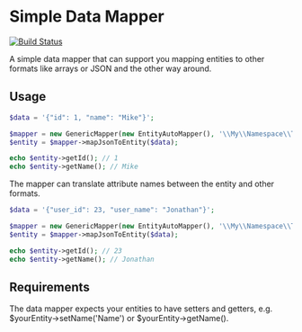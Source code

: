 # Simple Data Mapper

[![Build Status](https://travis-ci.org/MikeRoetgers/data-mapper.svg?branch=master)](https://travis-ci.org/MikeRoetgers/data-mapper)

A simple data mapper that can support you mapping entities to other formats like arrays or JSON and the other way around.

## Usage

```php
$data = '{"id": 1, "name": "Mike"}';

$mapper = new GenericMapper(new EntityAutoMapper(), '\\My\\Namespace\\TestEntity');
$entity = $mapper->mapJsonToEntity($data);

echo $entity->getId(); // 1
echo $entity->getName(); // Mike
```

The mapper can translate attribute names between the entity and other formats.

```php
$data = '{"user_id": 23, "user_name": "Jonathan"}';

$mapper = new GenericMapper(new EntityAutoMapper(), '\\My\\Namespace\\TestEntity', array('id' => 'user_id', 'name' => 'user_name'));
$entity = $mapper->mapJsonToEntity($data);

echo $entity->getId(); // 23
echo $entity->getName(); // Jonathan
```

## Requirements

The data mapper expects your entities to have setters and getters, e.g. $yourEntity->setName('Name') or $yourEntity->getName().